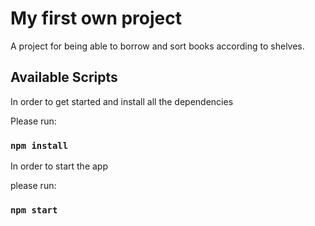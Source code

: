 # My first own project

A project for being able to borrow and sort books according to shelves.

## Available Scripts

In order to get started and install all the dependencies

Please run:

### `npm install`

In order to start the app

please run:

### `npm start`

